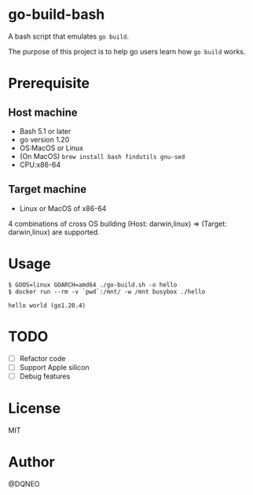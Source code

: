# go-build-bash

A bash script that emulates `go build`.

The purpose of this project is to help go users learn how `go build` works.

# Prerequisite

## Host machine
* Bash 5.1 or later
* go version 1.20
* OS:MacOS or Linux
* (On MacOS) `brew install bash findutils gnu-sed`
* CPU:x86-64

## Target machine
* Linux or MacOS of x86-64

4 combinations of cross OS building (Host: darwin,linux) => (Target: darwin,linux) are supported.

# Usage

```
$ GOOS=linux GOARCH=amd64 ./go-build.sh -o hello
$ docker run --rm -v `pwd`:/mnt/ -w /mnt busybox ./hello

hello world (go1.20.4)
```

# TODO
* [ ] Refactor code
* [ ] Support Apple silicon
* [ ] Debug features

# License
MIT

# Author
@DQNEO
